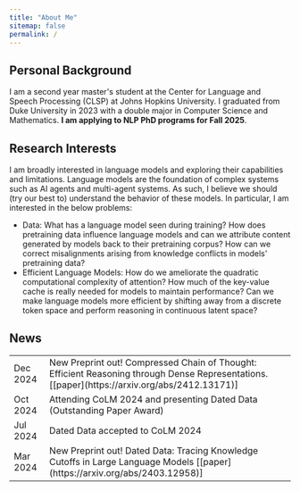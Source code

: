 ```yaml
---
title: "About Me"
sitemap: false
permalink: /
---
```


<link rel="stylesheet" href="../assets/style.css">

Personal Background
---
I am a second year master's student at the Center for Language and Speech Processing (CLSP) at Johns Hopkins University. I graduated from Duke University in 2023 with a double major in Computer Science and Mathematics. **I am applying to NLP PhD programs for Fall 2025**.

Research Interests
--- 

I am broadly interested in language models and exploring their capabilities and limitations. Language models are the foundation of complex systems such as AI agents and multi-agent systems. As such, I believe we should (try our best to) understand the behavior of these models. In particular, I am interested in the below problems:
  - Data: What has a language model seen during training? How does pretraining data influence language models and can we attribute content generated by models back to their pretraining corpus? How can we correct misalignments arising from knowledge conflicts in models' pretraining data?
  - Efficient Language Models: How do we ameliorate the quadratic computational complexity of attention? How much of the key-value cache is really needed for models to maintain performance? Can we make language models more efficient by shifting away from a discrete token space and perform reasoning in continuous latent space?

News
---

<table>
	<tr>
		<td>Dec 2024</td><td>New Preprint out! Compressed Chain of Thought: Efficient Reasoning through Dense Representations. [[paper](https://arxiv.org/abs/2412.13171)]</td>
  	</tr>
	<tr>
		<td>Oct 2024</td><td>Attending CoLM 2024 and presenting Dated Data (Outstanding Paper Award)</td>
	</tr>
	<tr>
		<td>Jul 2024</td><td>Dated Data accepted to CoLM 2024</td>
	</tr>
	<tr>
		<td>Mar 2024</td><td>New Preprint out! Dated Data: Tracing Knowledge Cutoffs in Large Language Models [[paper](https://arxiv.org/abs/2403.12958)]</td>
	</tr>
</table>
